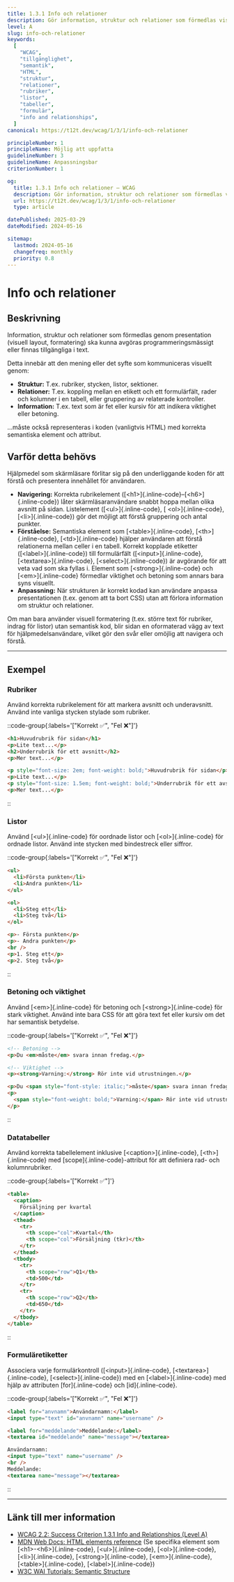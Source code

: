```yaml
---
title: 1.3.1 Info och relationer
description: Gör information, struktur och relationer som förmedlas visuellt tydliga även för hjälpmedel genom kod.
level: A
slug: info-och-relationer
keywords:
  [
    "WCAG",
    "tillgänglighet",
    "semantik",
    "HTML",
    "struktur",
    "relationer",
    "rubriker",
    "listor",
    "tabeller",
    "formulär",
    "info and relationships",
  ]
canonical: https://t12t.dev/wcag/1/3/1/info-och-relationer

principleNumber: 1
principleName: Möjlig att uppfatta
guidelineNumber: 3
guidelineName: Anpassningsbar
criterionNumber: 1

og:
  title: 1.3.1 Info och relationer – WCAG
  description: Gör information, struktur och relationer som förmedlas visuellt tydliga även för hjälpmedel genom kod.
  url: https://t12t.dev/wcag/1/3/1/info-och-relationer
  type: article

datePublished: 2025-03-29
dateModified: 2024-05-16

sitemap:
  lastmod: 2024-05-16
  changefreq: monthly
  priority: 0.8
---
```


# Info och relationer

## Beskrivning

Information, struktur och relationer som förmedlas genom presentation (visuell layout, formatering) ska kunna avgöras programmeringsmässigt eller finnas tillgängliga i text.

Detta innebär att den mening eller det syfte som kommuniceras visuellt genom:

- **Struktur:** T.ex. rubriker, stycken, listor, sektioner.
- **Relationer:** T.ex. koppling mellan en etikett och ett formulärfält, rader och kolumner i en tabell, eller gruppering av relaterade kontroller.
- **Information:** T.ex. text som är fet eller kursiv för att indikera viktighet eller betoning.

...måste också representeras i koden (vanligtvis HTML) med korrekta semantiska element och attribut.

## Varför detta behövs

Hjälpmedel som skärmläsare förlitar sig på den underliggande koden för att förstå och presentera innehållet för användaren.

- **Navigering:** Korrekta rubrikelement ([\<h1\>]{.inline-code}–[\<h6\>]{.inline-code}) låter skärmläsaranvändare snabbt hoppa mellan olika avsnitt på sidan. Listelement ([\<ul\>]{.inline-code}, [ \<ol\>]{.inline-code}, [\<li\>]{.inline-code}) gör det möjligt att förstå gruppering och antal punkter.
- **Förståelse:** Semantiska element som [\<table\>]{.inline-code}, [\<th\>]{.inline-code}, [\<td\>]{.inline-code} hjälper användaren att förstå relationerna mellan celler i en tabell. Korrekt kopplade etiketter ([\<label\>]{.inline-code}) till formulärfält ([\<input\>]{.inline-code}, [\<textarea\>]{.inline-code}, [\<select\>]{.inline-code}) är avgörande för att veta vad som ska fyllas i. Element som [\<strong\>]{.inline-code} och [\<em\>]{.inline-code} förmedlar viktighet och betoning som annars bara syns visuellt.
- **Anpassning:** När strukturen är korrekt kodad kan användare anpassa presentationen (t.ex. genom att ta bort CSS) utan att förlora information om struktur och relationer.

Om man bara använder visuell formatering (t.ex. större text för rubriker, indrag för listor) utan semantisk kod, blir sidan en oformaterad vägg av text för hjälpmedelsanvändare, vilket gör den svår eller omöjlig att navigera och förstå.

---

## Exempel

### Rubriker

Använd korrekta rubrikelement för att markera avsnitt och underavsnitt. Använd inte vanliga stycken stylade som rubriker.

::code-group{:labels='["Korrekt ✅", "Fel ❌"]'}

```html {1, 3} showLineNumbers
<h1>Huvudrubrik för sidan</h1>
<p>Lite text...</p>
<h2>Underrubrik för ett avsnitt</h2>
<p>Mer text...</p>
```

```html {1, 3} showLineNumbers
<p style="font-size: 2em; font-weight: bold;">Huvudrubrik för sidan</p>
<p>Lite text...</p>
<p style="font-size: 1.5em; font-weight: bold;">Underrubrik för ett avsnitt</p>
<p>Mer text...</p>
```

::

### Listor

Använd [\<ul\>]{.inline-code} för oordnade listor och [\<ol\>]{.inline-code} för ordnade listor. Använd inte stycken med bindestreck eller siffror.

::code-group{:labels='["Korrekt ✅", "Fel ❌"]'}

```html showLineNumbers
<ul>
  <li>Första punkten</li>
  <li>Andra punkten</li>
</ul>

<ol>
  <li>Steg ett</li>
  <li>Steg två</li>
</ol>
```

```html showLineNumbers
<p>- Första punkten</p>
<p>- Andra punkten</p>
<br />
<p>1. Steg ett</p>
<p>2. Steg två</p>
```

::

### Betoning och viktighet

Använd [\<em\>]{.inline-code} för betoning och [\<strong\>]{.inline-code} för stark viktighet. Använd inte bara CSS för att göra text fet eller kursiv om det har semantisk betydelse.

::code-group{:labels='["Korrekt ✅", "Fel ❌"]'}

```html showLineNumbers
<!-- Betoning -->
<p>Du <em>måste</em> svara innan fredag.</p>

<!-- Viktighet -->
<p><strong>Varning:</strong> Rör inte vid utrustningen.</p>
```

```html showLineNumbers
<p>Du <span style="font-style: italic;">måste</span> svara innan fredag.</p>
<p>
  <span style="font-weight: bold;">Varning:</span> Rör inte vid utrustningen.
</p>
```

::

### Datatabeller

Använd korrekta tabellelement inklusive [\<caption\>]{.inline-code}, [\<th\>]{.inline-code} med [scope]{.inline-code}-attribut för att definiera rad- och kolumnrubriker.

::code-group{:labels='["Korrekt ✅"]'}

```html {2, 4, 5, 7, 10} showLineNumbers
<table>
  <caption>
    Försäljning per kvartal
  </caption>
  <thead>
    <tr>
      <th scope="col">Kvartal</th>
      <th scope="col">Försäljning (tkr)</th>
    </tr>
  </thead>
  <tbody>
    <tr>
      <th scope="row">Q1</th>
      <td>500</td>
    </tr>
    <tr>
      <th scope="row">Q2</th>
      <td>650</td>
    </tr>
  </tbody>
</table>
```

::

### Formuläretiketter

Associera varje formulärkontroll ([\<input\>]{.inline-code}, [\<textarea\>]{.inline-code}, [\<select\>]{.inline-code}) med en [\<label\>]{.inline-code} med hjälp av attributen [for]{.inline-code} och [id]{.inline-code}.

::code-group{:labels='["Korrekt ✅", "Fel ❌"]'}

```html {1, 2} showLineNumbers
<label for="anvnamn">Användarnamn:</label>
<input type="text" id="anvnamn" name="username" />

<label for="meddelande">Meddelande:</label>
<textarea id="meddelande" name="message"></textarea>
```

```html showLineNumbers
Användarnamn:
<input type="text" name="username" />
<br />
Meddelande:
<textarea name="message"></textarea>
```

::

---

## Länk till mer information

- [WCAG 2.2: Success Criterion 1.3.1 Info and Relationships (Level A)](https://www.w3.org/WAI/WCAG22/Understanding/info-and-relationships.html)
- [MDN Web Docs: HTML elements reference](https://developer.mozilla.org/en-US/docs/Web/HTML/Element) (Se specifika element som [\<h1\>-\<h6\>]{.inline-code}, [\<ul\>]{.inline-code}, [\<ol\>]{.inline-code}, [\<li\>]{.inline-code}, [\<strong\>]{.inline-code}, [\<em\>]{.inline-code}, [\<table\>]{.inline-code}, [\<label\>]{.inline-code})
- [W3C WAI Tutorials: Semantic Structure](https://www.w3.org/WAI/tutorials/page-structure/semantic-structure/)
